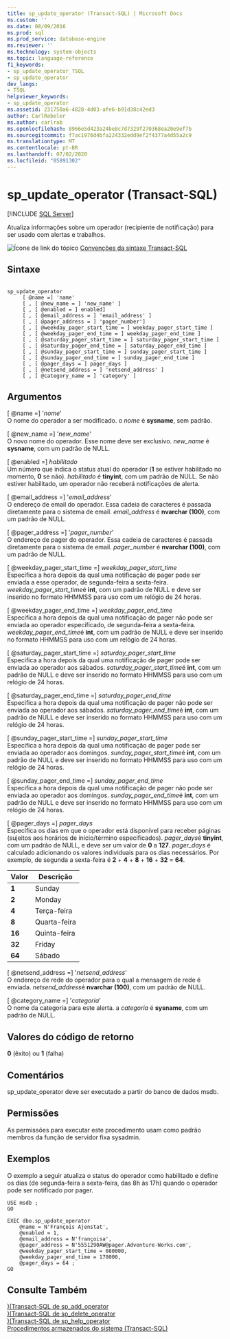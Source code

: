 ```yaml
---
title: sp_update_operator (Transact-SQL) | Microsoft Docs
ms.custom: ''
ms.date: 08/09/2016
ms.prod: sql
ms.prod_service: database-engine
ms.reviewer: ''
ms.technology: system-objects
ms.topic: language-reference
f1_keywords:
- sp_update_operator_TSQL
- sp_update_operator
dev_langs:
- TSQL
helpviewer_keywords:
- sp_update_operator
ms.assetid: 231750a6-4828-4d03-afe6-b91d38c42ed3
author: CarlRabeler
ms.author: carlrab
ms.openlocfilehash: 8966e5d423a24be8c7d7329f270368ea20e9ef7b
ms.sourcegitcommit: f7ac1976d4bfa224332edd9ef2f4377a4d55a2c9
ms.translationtype: MT
ms.contentlocale: pt-BR
ms.lasthandoff: 07/02/2020
ms.locfileid: "85891302"
---
```

# <a name="sp_update_operator-transact-sql"></a>sp_update_operator (Transact-SQL)
[!INCLUDE [SQL Server](../../includes/applies-to-version/sqlserver.md)]

  Atualiza informações sobre um operador (recipiente de notificação) para ser usado com alertas e trabalhos.  
  
   ![Ícone de link do tópico](../../database-engine/configure-windows/media/topic-link.gif "Ícone de link do tópico") [Convenções da sintaxe Transact-SQL](../../t-sql/language-elements/transact-sql-syntax-conventions-transact-sql.md)  
  
## <a name="syntax"></a>Sintaxe  
  
```  
  
sp_update_operator   
     [ @name =] 'name'   
     [ , [ @new_name = ] 'new_name' ]   
     [ , [ @enabled = ] enabled]   
     [ , [ @email_address = ] 'email_address' ]  
     [ , [ @pager_address = ] 'pager_number']   
     [ , [ @weekday_pager_start_time = ] weekday_pager_start_time ]  
     [ , [ @weekday_pager_end_time = ] weekday_pager_end_time ]   
     [ , [ @saturday_pager_start_time = ] saturday_pager_start_time ]  
     [ , [ @saturday_pager_end_time = ] saturday_pager_end_time ]   
     [ , [ @sunday_pager_start_time = ] sunday_pager_start_time ]  
     [ , [ @sunday_pager_end_time = ] sunday_pager_end_time ]   
     [ , [ @pager_days = ] pager_days ]   
     [ , [ @netsend_address = ] 'netsend_address' ]   
     [ , [ @category_name = ] 'category' ]  
```  
  
## <a name="arguments"></a>Argumentos  
 [ @name =] '*nome*'  
 O nome do operador a ser modificado. o *nome* é **sysname**, sem padrão.  
  
 [ @new_name =] '*new_name*'  
 O novo nome do operador. Esse nome deve ser exclusivo. *new_name* é **sysname**, com um padrão de NULL.  
  
 [ @enabled =] *habilitado*  
 Um número que indica o status atual do operador (**1** se estiver habilitado no momento, **0** se não). *habilitado* é **tinyint**, com um padrão de NULL. Se não estiver habilitado, um operador não receberá notificações de alerta.  
  
 [ @email_address =] '*email_address*'  
 O endereço de email do operador. Essa cadeia de caracteres é passada diretamente para o sistema de email. *email_address* é **nvarchar (100)**, com um padrão de NULL.  
  
 [ @pager_address =] '*pager_number*'  
 O endereço de pager do operador. Essa cadeia de caracteres é passada diretamente para o sistema de email. *pager_number* é **nvarchar (100)**, com um padrão de NULL.  
  
 [ @weekday_pager_start_time =] *weekday_pager_start_time*  
 Especifica a hora depois da qual uma notificação de pager pode ser enviada a esse operador, de segunda-feira a sexta-feira. *weekday_pager_start_time*é **int**, com um padrão de NULL e deve ser inserido no formato HHMMSS para uso com um relógio de 24 horas.  
  
 [ @weekday_pager_end_time =] *weekday_pager_end_time*  
 Especifica a hora depois da qual uma notificação de pager não pode ser enviada ao operador especificado, de segunda-feira a sexta-feira. *weekday_pager_end_time*é **int**, com um padrão de NULL e deve ser inserido no formato HHMMSS para uso com um relógio de 24 horas.  
  
 [ @saturday_pager_start_time =] *saturday_pager_start_time*  
 Especifica a hora depois da qual uma notificação de pager pode ser enviada ao operador aos sábados. *saturday_pager_start_time*é **int**, com um padrão de NULL e deve ser inserido no formato HHMMSS para uso com um relógio de 24 horas.  
  
 [ @saturday_pager_end_time =] *saturday_pager_end_time*  
 Especifica a hora depois da qual uma notificação de pager não pode ser enviada ao operador aos sábados. *saturday_pager_end_time*é **int**, com um padrão de NULL e deve ser inserido no formato HHMMSS para uso com um relógio de 24 horas.  
  
 [ @sunday_pager_start_time =] *sunday_pager_start_time*  
 Especifica a hora depois da qual uma notificação de pager pode ser enviada ao operador aos domingos. *sunday_pager_start_time*é **int**, com um padrão de NULL e deve ser inserido no formato HHMMSS para uso com um relógio de 24 horas.  
  
 [ @sunday_pager_end_time =] *sunday_pager_end_time*  
 Especifica a hora depois da qual uma notificação de pager não pode ser enviada ao operador aos domingos. *sunday_pager_end_time*é **int**, com um padrão de NULL e deve ser inserido no formato HHMMSS para uso com um relógio de 24 horas.  
  
 [ @pager_days =] *pager_days*  
 Especifica os dias em que o operador está disponível para receber páginas (sujeitos aos horários de início/término especificados). *pager_days*é **tinyint**, com um padrão de NULL, e deve ser um valor de **0** a **127**. *pager_days* é calculado adicionando os valores individuais para os dias necessários. Por exemplo, de segunda a sexta-feira é **2** + **4** + **8** + **16** + **32**  =  **64**.  
  
|Valor|Descrição|  
|-----------|-----------------|  
|**1**|Sunday|  
|**2**|Monday|  
|**4**|Terça-feira|  
|**8**|Quarta-feira|  
|**16**|Quinta-feira|  
|**32**|Friday|  
|**64**|Sábado|  
  
 [ @netsend_address =] '*netsend_address*'  
 O endereço de rede do operador para o qual a mensagem de rede é enviada. *netsend_address*é **nvarchar (100)**, com um padrão de NULL.  
  
 [ @category_name =] '*categoria*'  
 O nome da categoria para este alerta. a *categoria* é **sysname**, com um padrão de NULL.  
  
## <a name="return-code-values"></a>Valores do código de retorno  
 **0** (êxito) ou **1** (falha)  
  
## <a name="remarks"></a>Comentários  
 sp_update_operator deve ser executado a partir do banco de dados msdb.  
  
## <a name="permissions"></a>Permissões  
 As permissões para executar este procedimento usam como padrão membros da função de servidor fixa sysadmin.  
  
## <a name="examples"></a>Exemplos  
 O exemplo a seguir atualiza o status do operador como habilitado e define os dias (de segunda-feira a sexta-feira, das 8h às 17h) quando o operador pode ser notificado por pager.  
  
```  
USE msdb ;  
GO  
  
EXEC dbo.sp_update_operator   
    @name = N'François Ajenstat',  
    @enabled = 1,  
    @email_address = N'françoisa',  
    @pager_address = N'5551290AW@pager.Adventure-Works.com',  
    @weekday_pager_start_time = 080000,  
    @weekday_pager_end_time = 170000,  
    @pager_days = 64 ;  
GO  
```  
  
## <a name="see-also"></a>Consulte Também  
 [&#41;&#40;Transact-SQL de sp_add_operator](../../relational-databases/system-stored-procedures/sp-add-operator-transact-sql.md)   
 [&#41;&#40;Transact-SQL de sp_delete_operator](../../relational-databases/system-stored-procedures/sp-delete-operator-transact-sql.md)   
 [&#41;&#40;Transact-SQL de sp_help_operator](../../relational-databases/system-stored-procedures/sp-help-operator-transact-sql.md)   
 [Procedimentos armazenados do sistema &#40;Transact-SQL&#41;](../../relational-databases/system-stored-procedures/system-stored-procedures-transact-sql.md)  
  
  
